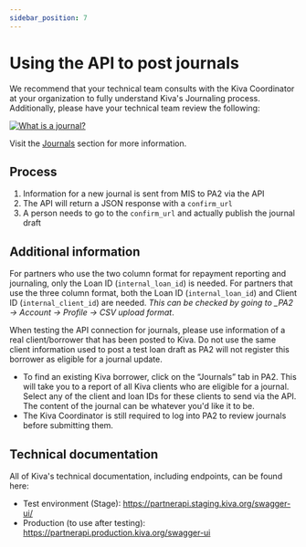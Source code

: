 ```yaml
---
sidebar_position: 7
---
```


# Using the API to post journals


We recommend that your technical team consults with the Kiva Coordinator at your organization to fully understand Kiva's Journaling process. Additionally, please have your technical team review the following:

[![What is a journal?](https://img.youtube.com/vi/irTYtMImrAw/0.jpg)](https://www.youtube.com/watch?v=irTYtMImrAw)

Visit the [Journals](https://kivapartnerhelpcenter.zendesk.com/hc/en-us/categories/360001945772-Journals) section for more information.

## Process

1. Information for a new journal is sent from MIS to PA2 via the API
2. The API will return a JSON response with a `confirm_url`
3. A person needs to go to the `confirm_url` and actually publish the journal draft

## Additional information

For partners who use the two column format for repayment reporting and journaling, only the Loan ID (`internal_loan_id`) is needed. For partners that use the three column format, both the Loan ID (`internal_loan_id`) and Client ID (`internal_client_id`) are needed. *This can be checked by going to _PA2 -> Account -> Profile -> CSV upload format*. 

When testing the API connection for journals, please use information of a real client/borrower that has been posted to Kiva. Do not use the same client information used to post a test loan draft as PA2 will not register this borrower as eligible for a journal update.
* To find an existing Kiva borrower, click on the “Journals” tab in PA2. This will take you to a report of all Kiva clients who are eligible for a journal. Select any of the client and loan IDs for these clients to send via the API.
The content of the journal can be whatever you'd like it to be. 
* The Kiva Coordinator is still required to log into PA2 to review journals before submitting them.

## Technical documentation
All of Kiva's technical documentation, including endpoints, can be found here:
* Test environment (Stage): https://partnerapi.staging.kiva.org/swagger-ui/
* Production (to use after testing): https://partnerapi.production.kiva.org/swagger-ui
